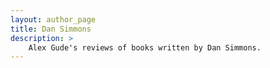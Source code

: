 ```yaml
---
layout: author_page
title: Dan Simmons
description: >
    Alex Gude's reviews of books written by Dan Simmons.
---
```


